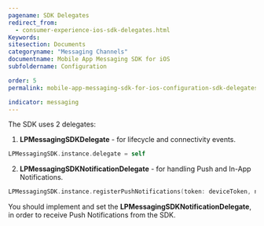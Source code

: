 ```yaml
---
pagename: SDK Delegates
redirect_from:
  - consumer-experience-ios-sdk-delegates.html
Keywords:
sitesection: Documents
categoryname: "Messaging Channels"
documentname: Mobile App Messaging SDK for iOS
subfoldername: Configuration

order: 5
permalink: mobile-app-messaging-sdk-for-ios-configuration-sdk-delegates.html

indicator: messaging
---
```

The SDK uses 2 delegates:

1. **LPMessagingSDKDelegate** - for lifecycle and connectivity events.

```swift
LPMessagingSDK.instance.delegate = self
```

2. **LPMessagingSDKNotificationDelegate** - for handling Push and In-App Notifications.

```swift
LPMessagingSDK.instance.registerPushNotifications(token: deviceToken, notificationDelegate: self)
```

You should implement and set the **LPMessagingSDKNotificationDelegate**, in order to receive Push Notifications from the SDK.
